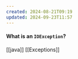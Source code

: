 ```yaml
---
created: 2024-08-21T09:19
updated: 2024-09-23T11:57
---
```

#### What is an `IOException`?


[[java]] [[Exceptions]]
